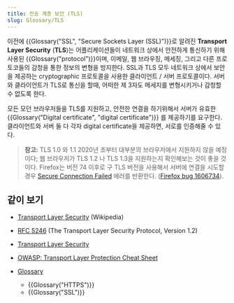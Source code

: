 ```yaml
---
title: 전송 계층 보안 (TLS)
slug: Glossary/TLS
---
```


이전에 {{Glossary("SSL", "Secure Sockets Layer (SSL)")}}로 알려진 **Transport Layer Security** (**TLS**)는 어플리케이션들이 네트워크 상에서 안전하게 통신하기 위해 사용된 {{Glossary("protocol")}}이며, 이메일, 웹 브라우징, 메세징, 그리고 다른 프로토코들의 감청을 통한 정보의 변형을 방지한다. SSL과 TLS 모두 네트워크 상에서 보안을 제공하는 cryptographic 프로토콜을 사용한 클라이언트 / 서버 프로토콜이다. 서버와 클라이언트가 TLS로 통신을 할때, 어떠한 제 3자도 메세지를 변형시키거나 감청할 수 없도록 한다.

모든 모던 브라우저들을 TLS를 지원하고, 안전한 연결을 하기위해서 서버가 유효한 {{Glossary("Digital certificate", "digital certificate")}} 를 제공하기를 요구한다. 클라이언트와 서버 둘 다 각자 digital certificate을 제공하면, 서로를 인증해줄 수 있다.

> **참고:** TLS 1.0 와 1.1 2020년 초부터 대부분의 브라우저에서 지원하지 않을 예정이다; 웹 브라우저가 TLS 1.2 나 TLS 1.3을 지원하는지 확인해보는 것이 좋을 것이다. Firefox는 버전 74 이후로 구 TLS 버전을 사용해서 서버에 연결을 시도할 경우 [Secure Connection Failed](https://support.mozilla.org/en-US/kb/secure-connection-failed-firefox-did-not-connect) 에러를 반환한다. ([Firefox bug 1606734](https://bugzil.la/1606734)).

## 같이 보기

- [Transport Layer Security](https://en.wikipedia.org/wiki/Transport_Layer_Security) (Wikipedia)
- [RFC 5246](https://datatracker.ietf.org/doc/html/rfc5246) (The Transport Layer Security Protocol, Version 1.2)
- [Transport Layer Security](/ko/docs/Web/Security/Transport_Layer_Security)
- [OWASP: Transport Layer Protection Cheat Sheet](https://cheatsheetseries.owasp.org/cheatsheets/Transport_Layer_Protection_Cheat_Sheet.html)
- [Glossary](/ko/docs/Glossary)

  - {{Glossary("HTTPS")}}
  - {{Glossary("SSL")}}
